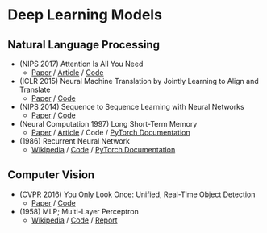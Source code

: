 # Deep Learning Models

## Natural Language Processing
- (NIPS 2017) Attention Is All You Need
  - [Paper](https://papers.nips.cc/paper/2017/hash/3f5ee243547dee91fbd053c1c4a845aa-Abstract.html) / [Article](http://nlp.seas.harvard.edu/2018/04/03/attention.html) / [Code](./Attention/Seq2Seq+Bahdanau_Attention.py)
- (ICLR 2015) Neural Machine Translation by Jointly Learning to Align and Translate
  - [Paper](https://arxiv.org/abs/1409.0473) / [Code](./Attention)
- (NIPS 2014) Sequence to Sequence Learning with Neural Networks
  - [Paper](https://arxiv.org/abs/1409.3215) / [Code](./Seq2Seq)
- (Neural Computation 1997) Long Short-Term Memory
  - [Paper](http://www.bioinf.jku.at/publications/older/2604.pdf) / [Article](https://colah.github.io/posts/2015-08-Understanding-LSTMs/) / Code / [PyTorch Documentation](https://pytorch.org/docs/stable/generated/torch.nn.LSTM.html)
- (1986) Recurrent Neural Network
  - [Wikipedia](https://en.wikipedia.org/wiki/Recurrent_neural_network) / [Code](./RNN) / [PyTorch Documentation](https://pytorch.org/docs/stable/generated/torch.nn.RNN.html)

## Computer Vision
- (CVPR 2016) You Only Look Once: Unified, Real-Time Object Detection
  - [Paper](https://arxiv.org/abs/1506.02640) / [Code](./YOLOv1)
- (1958) MLP; Multi-Layer Perceptron
  - [Wikipedia](https://en.wikipedia.org/wiki/Multilayer_perceptron) / [Code](./MLP) / [Report](./MLP/report.pdf)
